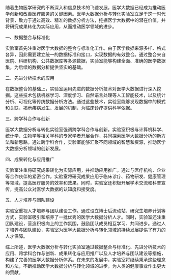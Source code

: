 随着生物医学研究的不断深入和信息技术的飞速发展，医学大数据已经成为推动医学创新和改善医疗服务的关键因素。医学大数据分析与转化实验室立足于这一时代背景，致力于通过高效、精准的数据分析方法，挖掘医学大数据中的潜在价值，并将研究成果转化为实际应用，从而推动医学领域的进步。  

一、数据整合与标准化  

实验室首先注重对医学大数据的整合与标准化工作。由于医学数据来源多样、格式各异，因此需要建立统一的数据标准和接口，实现数据的有效整合。通过整合来自医院、科研机构、公共数据库等多源数据，实验室能够构建全面、准确的医学数据集，为后续的数据分析提供坚实的基础。  

二、先进分析技术的应用  

在数据整合的基础上，实验室运用先进的数据分析技术对医学大数据进行深入挖掘。这些技术包括机器学习、深度学习、自然语言处理等人工智能技术，以及统计分析、可视化等传统数据分析方法。通过这些技术，实验室能够发现数据中的模式和关联，揭示疾病发生、发展的机制，为临床诊疗提供科学依据。  

三、跨学科合作与创新  

医学大数据分析与转化实验室强调跨学科合作与创新。实验室积极与计算机科学、统计学、生物学等相关学科的专家学者开展合作，共同探索医学大数据分析的新方法和新思路。通过跨学科合作，实验室能够汇聚不同领域的智慧和资源，推动医学大数据分析领域的创新发展。  

四、成果转化与应用推广  

实验室注重将研究成果转化为实际应用，并推动应用推广。通过与医疗机构、企业等合作伙伴的紧密合作，实验室将研究成果应用于临床诊疗、药物研发、健康管理等领域，提高医疗服务的效率和效果。同时，实验室还积极开展学术交流和科普宣传，提高公众对医学大数据的认知度和接受度。  

五、人才培养与团队建设  

实验室重视人才培养与团队建设工作。通过设立博士后流动站、研究生培养计划等方式，实验室吸引和培养了一批优秀的医学大数据分析人才。同时，实验室还注重团队建设，营造积极向上的工作氛围，鼓励团队成员相互学习、共同进步。通过人才培养与团队建设，实验室为医学大数据分析与转化领域的持续发展提供了有力的人才保障。  

综上所述，医学大数据分析与转化实验室通过数据整合与标准化、先进分析技术的应用、跨学科合作与创新、成果转化与应用推广以及人才培养与团队建设等措施，构建了完善的医学大数据分析体系。在未来的发展中，实验室将继续秉承这些理念和方法，不断推动医学大数据分析与转化领域的进步，为人类的健康事业作出更大的贡献。  
